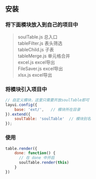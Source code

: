 ## 安装
### 将下面模块放入到自己的项目中

>soulTable.js     总入口  
  tableFilter.js  表头筛选   
  tableChild.js   子表    
  tableMerge.js   单元格合并    
  excel.js        excel导出    
  FileSaver.js    excel导出   
  xlsx.js         excel导出   

### 将模块引入项目中
```js
// 自定义模块，这里只需要开放soulTable即可
layui.config({
    base: 'ext/',   // 模块所在目录
}).extend({                         
    soulTable: 'soulTable'  // 模块别名
});
```
### 使用
```js
table.render({
    done: function() {
      // 在 done 中开启
      soulTable.render(this)
    }
})
```
